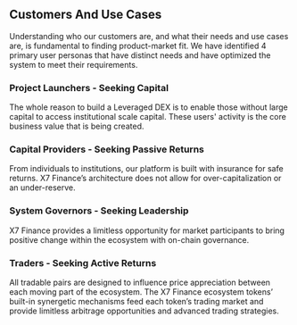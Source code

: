 ## Customers And Use Cases

Understanding who our customers are, and what their needs and use cases are, is fundamental to finding product-market fit. We have identified 4 primary user personas that have distinct needs and have optimized the system to meet their requirements.

### Project Launchers - Seeking Capital

The whole reason to build a Leveraged DEX is to enable those without large capital to access institutional scale capital. These users' activity is the core business value that is being created.

### Capital Providers - Seeking Passive Returns

From individuals to institutions, our platform is built with insurance for safe returns. X7 Finance’s architecture does not allow for over-capitalization or an under-reserve.

### System Governors - Seeking Leadership

X7 Finance provides a limitless opportunity for market participants to bring positive change within the ecosystem with on-chain governance.

### Traders - Seeking Active Returns

All tradable pairs are designed to influence price appreciation between each moving part of the ecosystem. The X7 Finance ecosystem tokens’ built-in synergetic mechanisms feed each token’s trading market and provide limitless arbitrage opportunities and advanced trading strategies.
